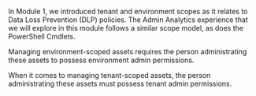 In Module 1, we introduced tenant and environment scopes as it relates
to Data Loss Prevention (DLP) policies. The Admin Analytics experience
that we will explore in this module follows a similar scope
model, as does the PowerShell Cmdlets.

Managing environment-scoped assets requires the person administrating
these assets to possess environment admin permissions.

When it comes to managing tenant-scoped assets, the person
administrating these assets must possess tenant admin permissions.
